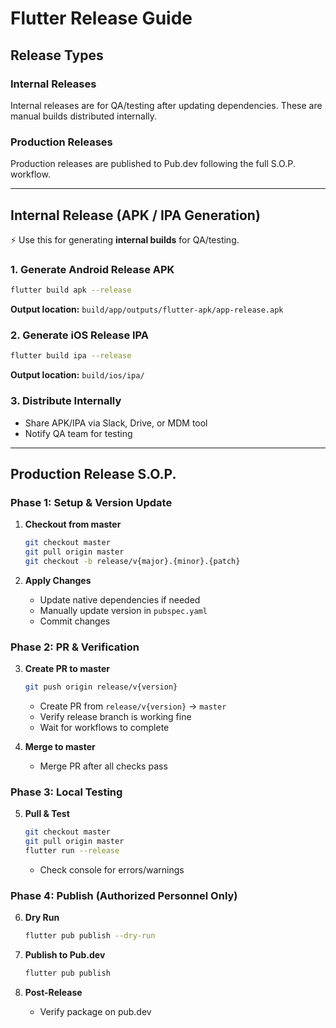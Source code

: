 # Flutter Release Guide

## Release Types

### Internal Releases

Internal releases are for QA/testing after updating dependencies. These are manual builds distributed internally.

### Production Releases

Production releases are published to Pub.dev following the full S.O.P. workflow.

---

## Internal Release (APK / IPA Generation)

⚡ Use this for generating **internal builds** for QA/testing.

### 1. Generate Android Release APK

```bash
flutter build apk --release
```

**Output location:** `build/app/outputs/flutter-apk/app-release.apk`

### 2. Generate iOS Release IPA

```bash
flutter build ipa --release
```

**Output location:** `build/ios/ipa/`

### 3. Distribute Internally

- Share APK/IPA via Slack, Drive, or MDM tool
- Notify QA team for testing

---

## Production Release S.O.P.

### Phase 1: Setup & Version Update

1. **Checkout from master**

   ```bash
   git checkout master
   git pull origin master
   git checkout -b release/v{major}.{minor}.{patch}
   ```

2. **Apply Changes**
   - Update native dependencies if needed
   - Manually update version in `pubspec.yaml`
   - Commit changes

### Phase 2: PR & Verification

3. **Create PR to master**

   ```bash
   git push origin release/v{version}
   ```

   - Create PR from `release/v{version}` → `master`
   - Verify release branch is working fine
   - Wait for workflows to complete

4. **Merge to master**
   - Merge PR after all checks pass

### Phase 3: Local Testing

5. **Pull & Test**
   ```bash
   git checkout master
   git pull origin master
   flutter run --release
   ```
   - Check console for errors/warnings

### Phase 4: Publish (Authorized Personnel Only)

6. **Dry Run**

   ```bash
   flutter pub publish --dry-run
   ```

7. **Publish to Pub.dev**

   ```bash
   flutter pub publish
   ```

8. **Post-Release**
   - Verify package on pub.dev
